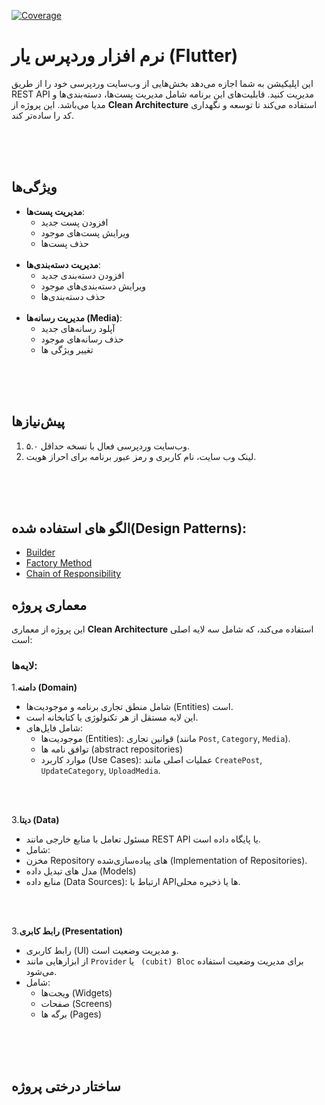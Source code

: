 [![Coverage](https://img.shields.io/badge/Test--Coverage-97.61%25-success)](https://github.com/Jafar-Rezazadeh/wordpress_companion/blob/develop/coverage/lcov.info)


# نرم افزار وردپرس یار (Flutter)

این اپلیکیشن به شما اجازه می‌دهد بخش‌هایی از وب‌سایت وردپرسی خود را از طریق REST API مدیریت کنید. قابلیت‌های این برنامه شامل مدیریت پست‌ها، دسته‌بندی‌ها و مدیا می‌باشد. این پروژه از **Clean Architecture** استفاده می‌کند تا توسعه و نگهداری کد را ساده‌تر کند.

<br/>
<br/>
<br/>

## ویژگی‌ها

- **مدیریت پست‌ها**:
  - افزودن پست جدید
  - ویرایش پست‌های موجود
  - حذف پست‌ها
  <br/>
- **مدیریت دسته‌بندی‌ها**:
  - افزودن دسته‌بندی جدید
  - ویرایش دسته‌بندی‌های موجود
  - حذف دسته‌بندی‌ها
  <br/>
- **مدیریت رسانه‌ها (Media)**:
  - آپلود رسانه‌های جدید
  - حذف رسانه‌های موجود
  - تغییر ویژگی ها

<br/>
<br/>
<br/>

## پیش‌نیازها

1. وب‌سایت وردپرسی فعال با نسخه حداقل ۵.۰.
2. لینک وب سایت، نام کاربری و رمز عبور برنامه برای احراز هویت.


<br/>
<br/>
<br/>

## الگو های استفاده شده(Design Patterns):
- [Builder](lib\features\profile\presentation\utils\update_my_profile_params_builder.dart)
- [Factory Method](lib\core\errors\failures.dart)
- [Chain of Responsibility](lib/features/media/presentation/widgets/media_show_box.dart)
## معماری پروژه

این پروژه از معماری **Clean Architecture** استفاده می‌کند، که شامل سه لایه اصلی است:

### لایه‌ها:

1.**دامنه (Domain)**

   - شامل منطق تجاری برنامه و موجودیت‌ها (Entities) است.
   - این لایه مستقل از هر تکنولوژی یا کتابخانه است.
   - شامل فایل‌های:
     - موجودیت‌ها (Entities): قوانین تجاری (مانند `Post`, `Category`, `Media`).
     - توافق نامه ها (abstract repositories)
     - موارد کاربرد (Use Cases): عملیات اصلی مانند `CreatePost`, `UpdateCategory`, `UploadMedia`.
<br/>
<br/>

3.**دیتا (Data)**

 - مسئول تعامل با منابع خارجی مانند REST API یا پایگاه داده است.
 - شامل:
  - مخزن Repository‌ های پیاده‌سازی‌شده (Implementation of Repositories).
  - مدل های تبدیل داده (Models)
  - منابع داده (Data Sources): ارتباط با API‌ها یا ذخیره محلی.

<br/>
<br/>

3.**رابط کابری (Presentation)**

   - رابط کاربری (UI) و مدیریت وضعیت است.
   - از ابزارهایی مانند `Provider` یا ` (cubit) Bloc` برای مدیریت وضعیت استفاده می‌شود.
   - شامل:
     - ویجت‌ها (Widgets)
     - صفحات (Screens)
     - برگه ها (Pages)

<br/>
<br/>
<br/>

## ساختار درختی پروژه

